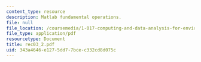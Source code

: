 ```yaml
---
content_type: resource
description: Matlab fundamental operations.
file: null
file_location: /coursemedia/1-017-computing-and-data-analysis-for-environmental-applications-fall-2003/343a4646e1275dd77bcec332cd8d075c_rec03_2.pdf
file_type: application/pdf
resourcetype: Document
title: rec03_2.pdf
uid: 343a4646-e127-5dd7-7bce-c332cd8d075c
---
```

